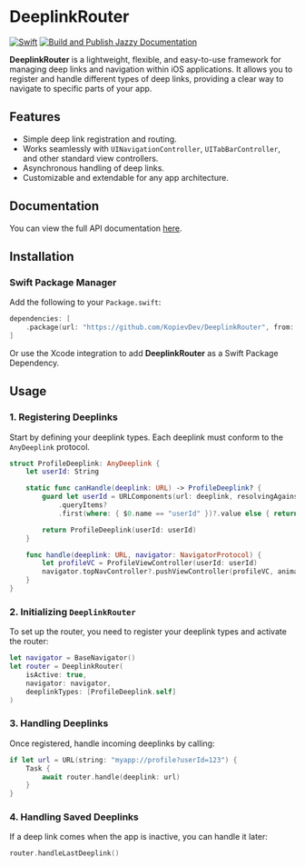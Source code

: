 # DeeplinkRouter 
[![Swift](https://github.com/KopievDev/DeeplinkRouter/actions/workflows/swift.yml/badge.svg)](https://github.com/KopievDev/DeeplinkRouter/actions/workflows/swift.yml)
[![Build and Publish Jazzy Documentation](https://github.com/KopievDev/DeeplinkRouter/actions/workflows/jazzy.yml/badge.svg)](https://github.com/KopievDev/DeeplinkRouter/actions/workflows/jazzy.yml)

**DeeplinkRouter** is a lightweight, flexible, and easy-to-use framework for managing deep links and navigation within iOS applications. It allows you to register and handle different types of deep links, providing a clear way to navigate to specific parts of your app.

## Features
- Simple deep link registration and routing.
- Works seamlessly with `UINavigationController`, `UITabBarController`, and other standard view controllers.
- Asynchronous handling of deep links.
- Customizable and extendable for any app architecture.

## Documentation

You can view the full API documentation [here](https://kopievdev.github.io/DeeplinkRouter/).


## Installation

### Swift Package Manager

Add the following to your `Package.swift`:

```swift
dependencies: [
    .package(url: "https://github.com/KopievDev/DeeplinkRouter", from: "1.0.0")
]
```

Or use the Xcode integration to add **DeeplinkRouter** as a Swift Package Dependency.

## Usage

### 1. Registering Deeplinks

Start by defining your deeplink types. Each deeplink must conform to the `AnyDeeplink` protocol.

```swift
struct ProfileDeeplink: AnyDeeplink {
    let userId: String

    static func canHandle(deeplink: URL) -> ProfileDeeplink? {
        guard let userId = URLComponents(url: deeplink, resolvingAgainstBaseURL: false)?
            .queryItems?
            .first(where: { $0.name == "userId" })?.value else { return nil }

        return ProfileDeeplink(userId: userId)
    }

    func handle(deeplink: URL, navigator: NavigatorProtocol) {
        let profileVC = ProfileViewController(userId: userId)
        navigator.topNavController?.pushViewController(profileVC, animated: true)
    }
}
```

### 2. Initializing `DeeplinkRouter`

To set up the router, you need to register your deeplink types and activate the router:

```swift
let navigator = BaseNavigator()
let router = DeeplinkRouter(
    isActive: true,
    navigator: navigator,
    deeplinkTypes: [ProfileDeeplink.self]
)
```

### 3. Handling Deeplinks

Once registered, handle incoming deeplinks by calling:

```swift
if let url = URL(string: "myapp://profile?userId=123") {
    Task {
        await router.handle(deeplink: url)
    }
}
```

### 4. Handling Saved Deeplinks

If a deep link comes when the app is inactive, you can handle it later:

```swift
router.handleLastDeeplink()
```
